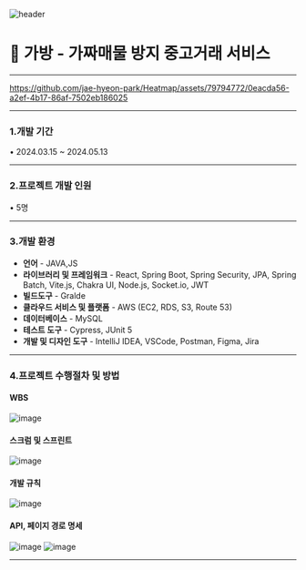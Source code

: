 ![header](https://capsule-render.vercel.app/api?type=Venom&color=auto&height=300&section=header&text=GABANG&fontSize=90)


# 💼 가방 - 가짜매물 방지 중고거래 서비스
---

https://github.com/jae-hyeon-park/Heatmap/assets/79794772/0eacda56-a2ef-4b17-86af-7502eb186025


---
### 1.개발 기간
• 2024.03.15 ~ 2024.05.13

---
### 2.프로젝트 개발 인원
• 5명

---
### 3.개발 환경
- **언어** - JAVA,JS
- **라이브러리 및 프레임워크** - React, Spring Boot, Spring Security, JPA, Spring Batch, Vite.js, Chakra UI, Node.js, Socket.io, JWT
- **빌드도구** - Gralde
- **클라우드 서비스 및 플랫폼** - AWS (EC2, RDS, S3, Route 53)
- **데이터베이스**  - MySQL
- **테스트 도구** - Cypress, JUnit 5
- **개발 및 디자인 도구** - IntelliJ IDEA, VSCode, Postman, Figma, Jira

---

### 4.프로젝트 수행절차 및 방법
 #### WBS
![image](https://github.com/jae-hyeon-park/Gabang/assets/79794772/ef5afc41-503d-45ea-a67a-c3bdb88813fe)

 #### 스크럼 및 스프린트
![image](https://github.com/jae-hyeon-park/Gabang/assets/79794772/9bb1a04b-dfe3-48d2-8d66-74c1a96d193c)

 #### 개발 규칙
![image](https://github.com/jae-hyeon-park/Gabang/assets/79794772/5778e8d7-cc1c-45e9-a006-94c1c6bae2dc)

#### API, 페이지 경로 명세
![image](https://github.com/jae-hyeon-park/Gabang/assets/79794772/3a03a1fa-e2b6-48f9-97e6-d62d1b722e16)
![image](https://github.com/jae-hyeon-park/Gabang/assets/79794772/8c1741bb-8fa8-41cd-a4db-52aec8878ffc)


---
